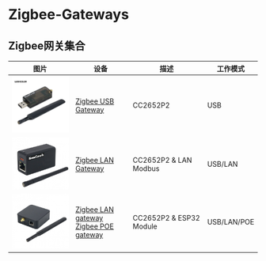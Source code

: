 # Zigbee-Gateways

## Zigbee网关集合
| 图片 | 设备 | 描述 | 工作模式 |
| ---- | ---- | ---- | ---- |
| <img src="img/Zigbee-Gateway-USB.jpg" alt="USB-gateway" width="200"/> | [Zigbee USB Gateway](https://www.aliexpress.us/item/3256803441836847.html) | CC2652P2 | USB |
| <img src="img/Zigbee-Gateway-LAN.jpg" alt="LAN-gateway" width="200"/> | [Zigbee LAN Gateway](https://www.aliexpress.us/item/3256804554006317.html) | CC2652P2 & LAN Modbus | USB/LAN|
| <img src="img/Zigbee-Gateway-LAN-PRO.jpg" alt="LAN or POE-gateway" width="200"/> | [Zigbee LAN gateway](https://www.aliexpress.us/item/3256804557892073.html)<br>[Zigbee POE gateway](https://www.aliexpress.us/item/3256804675805140.html)    	| CC2652P2 & ESP32 Module                           	| USB/LAN/POE        	|